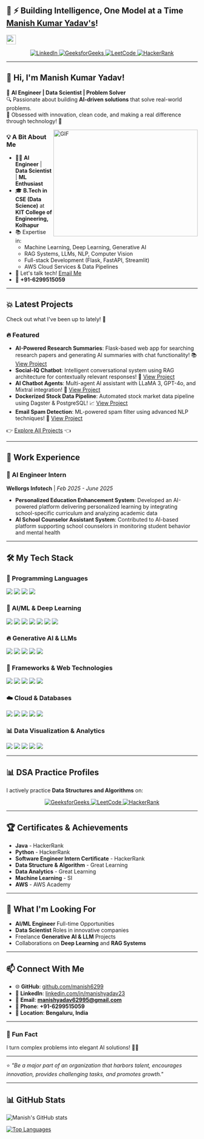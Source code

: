 ## 🚀 ⚡ Building Intelligence, One Model at a Time  [Manish Kumar Yadav's](https://manishkumaryadav.netlify.app/)!  
<a href="https://github.com/manish6299"><img src="https://media.giphy.com/media/hvRJCLFzcasrR4ia7z/giphy.gif" width="25px"></a>

<div align="center">
  <a href="https://www.linkedin.com/in/manishyadav23/" target="_blank">
    <img src="https://img.shields.io/badge/LinkedIn-0A66C2?style=for-the-badge&logo=linkedin&logoColor=white" alt="LinkedIn">
  </a>
  <a href="https://www.geeksforgeeks.org/user/manishyadav6299/" target="_blank">
    <img src="https://img.shields.io/badge/GeeksforGeeks-00C851?style=for-the-badge&logo=geeksforgeeks&logoColor=white" alt="GeeksforGeeks">
  </a>
  <a href="https://leetcode.com/u/manishyadav6299/" target="_blank">
    <img src="https://img.shields.io/badge/LeetCode-FFA116?style=for-the-badge&logo=leetcode&logoColor=white" alt="LeetCode">
  </a>
  <a href="https://www.hackerrank.com/profile/manishyadav6299" target="_blank">
    <img src="https://img.shields.io/badge/HackerRank-2EC866?style=for-the-badge&logo=hackerrank&logoColor=white" alt="HackerRank">
  </a>
</div>

---

## 👋 Hi, I'm Manish Kumar Yadav!  
🚀 **AI Engineer | Data Scientist | Problem Solver**  
🔍 Passionate about building **AI-driven solutions** that solve real-world problems.  
🎯 Obsessed with innovation, clean code, and making a real difference through technology! 🚀  

<img align="right" alt="GIF" src="https://github.com/manish6299/manish6299/blob/master/coding.gif?raw=true" width="380" height="280" />

### 💡 A Bit About Me
- 👨‍💻 **AI Engineer** | **Data Scientist** | **ML Enthusiast**  
- 🎓 **B.Tech in CSE (Data Science)** at **KIT College of Engineering, Kolhapur**  
- 📚 Expertise in:  
  - Machine Learning, Deep Learning, Generative AI  
  - RAG Systems, LLMs, NLP, Computer Vision  
  - Full-stack Development (Flask, FastAPI, Streamlit)  
  - AWS Cloud Services & Data Pipelines  
- 💌 Let's talk tech! [Email Me](mailto:manishyadav62995@gmail.com)  
- 📱 **+91-6299515059**  

---

## 💥 Latest Projects  
Check out what I've been up to lately! 🚀

### 🔥 Featured

- **AI-Powered Research Summaries**: Flask-based web app for searching research papers and generating AI summaries with chat functionality! 📚 [View Project](https://github.com/manish6299/AI-Powered-Research-Summaries)
- **Social-IQ Chatbot**: Intelligent conversational system using RAG architecture for contextually relevant responses! 🤖 [View Project](https://github.com/manish6299/Social-IQ-Chatbot)
- **AI Chatbot Agents**: Multi-agent AI assistant with LLaMA 3, GPT-4o, and Mixtral integration! 🧠 [View Project](https://github.com/manish6299/AI-Chatbot-Agents)
- **Dockerized Stock Data Pipeline**: Automated stock market data pipeline using Dagster & PostgreSQL! 📈 [View Project](https://github.com/manish6299/stock-data-pipeline)
- **Email Spam Detection**: ML-powered spam filter using advanced NLP techniques! 📧 [View Project](https://github.com/manish6299/email-spam-detection)

👉 [Explore All Projects](https://github.com/manish6299?tab=repositories) 👈

---

## 🏢 Work Experience

### 🚀 AI Engineer Intern  
**Wellorgs Infotech** | *Feb 2025 - June 2025*
- **Personalized Education Enhancement System**: Developed an AI-powered platform delivering personalized learning by integrating school-specific curriculum and analyzing academic data
- **AI School Counselor Assistant System**: Contributed to AI-based platform supporting school counselors in monitoring student behavior and mental health

---

## 🛠️ My Tech Stack  

### 📌 Programming Languages
<p align="left">
  <img src="https://img.shields.io/badge/Python-3776AB?style=for-the-badge&logo=python&logoColor=white"/>
  <img src="https://img.shields.io/badge/Java-007396?style=for-the-badge&logo=java&logoColor=white"/>
  <img src="https://img.shields.io/badge/SQL-025E8C?style=for-the-badge&logo=database&logoColor=white"/>
  <img src="https://img.shields.io/badge/JavaScript-F7DF1E?style=for-the-badge&logo=javascript&logoColor=black"/>
</p>

### 🤖 AI/ML & Deep Learning  
<p align="left">
  <img src="https://img.shields.io/badge/TensorFlow-FF6F00?style=for-the-badge&logo=tensorflow&logoColor=white"/>
  <img src="https://img.shields.io/badge/Keras-D00000?style=for-the-badge&logo=keras&logoColor=white"/>
  <img src="https://img.shields.io/badge/PyTorch-EE4C2C?style=for-the-badge&logo=pytorch&logoColor=white"/>
  <img src="https://img.shields.io/badge/OpenCV-5C3EE8?style=for-the-badge&logo=opencv&logoColor=white"/>
  <img src="https://img.shields.io/badge/scikit--learn-F7931E?style=for-the-badge&logo=scikit-learn&logoColor=white"/>
  <img src="https://img.shields.io/badge/Pandas-150458?style=for-the-badge&logo=pandas&logoColor=white"/>
  <img src="https://img.shields.io/badge/NumPy-013243?style=for-the-badge&logo=numpy&logoColor=white"/>
</p>

### 🔥 Generative AI & LLMs
<p align="left">
  <img src="https://img.shields.io/badge/OpenAI-412991?style=for-the-badge&logo=openai&logoColor=white"/>
  <img src="https://img.shields.io/badge/LangChain-121212?style=for-the-badge&logo=chainlink&logoColor=white"/>
  <img src="https://img.shields.io/badge/HuggingFace-FFD21E?style=for-the-badge&logo=huggingface&logoColor=black"/>
  <img src="https://img.shields.io/badge/RAG-4285F4?style=for-the-badge&logo=google&logoColor=white"/>
  <img src="https://img.shields.io/badge/Groq-000000?style=for-the-badge&logo=groq&logoColor=white"/>
</p>

### 🚀 Frameworks & Web Technologies  
<p align="left">
  <img src="https://img.shields.io/badge/Flask-000000?style=for-the-badge&logo=flask&logoColor=white"/>
  <img src="https://img.shields.io/badge/FastAPI-009688?style=for-the-badge&logo=fastapi&logoColor=white"/>
  <img src="https://img.shields.io/badge/Streamlit-FF4B4B?style=for-the-badge&logo=streamlit&logoColor=white"/>
  <img src="https://img.shields.io/badge/HTML5-E34F26?style=for-the-badge&logo=html5&logoColor=white"/>
  <img src="https://img.shields.io/badge/CSS3-1572B6?style=for-the-badge&logo=css3&logoColor=white"/>
</p>

### ☁️ Cloud & Databases  
<p align="left">
  <img src="https://img.shields.io/badge/AWS-FF9900?style=for-the-badge&logo=amazonaws&logoColor=white"/>
  <img src="https://img.shields.io/badge/MongoDB-4ea94b?style=for-the-badge&logo=mongodb&logoColor=white"/>
  <img src="https://img.shields.io/badge/PostgreSQL-316192?style=for-the-badge&logo=postgresql&logoColor=white"/>
  <img src="https://img.shields.io/badge/Firebase-FFCA28?style=for-the-badge&logo=firebase&logoColor=black"/>
  <img src="https://img.shields.io/badge/DynamoDB-4053D6?style=for-the-badge&logo=amazon-dynamodb&logoColor=white"/>
</p>

### 📊 Data Visualization & Analytics
<p align="left">
  <img src="https://img.shields.io/badge/Matplotlib-11557c?style=for-the-badge&logo=matplotlib&logoColor=white"/>
  <img src="https://img.shields.io/badge/Seaborn-3776AB?style=for-the-badge&logo=seaborn&logoColor=white"/>
  <img src="https://img.shields.io/badge/Plotly-3F4F75?style=for-the-badge&logo=plotly&logoColor=white"/>
  <img src="https://img.shields.io/badge/Power_BI-F2C811?style=for-the-badge&logo=power-bi&logoColor=black"/>
  <img src="https://img.shields.io/badge/Excel-217346?style=for-the-badge&logo=microsoft-excel&logoColor=white"/>
</p>

---

## 📊 DSA Practice Profiles  
I actively practice **Data Structures and Algorithms** on:  

<div align="center">
  <a href="https://www.geeksforgeeks.org/user/manishyadav6299/" target="_blank">
    <img src="https://img.shields.io/badge/GeeksforGeeks-00C851?style=for-the-badge&logo=geeksforgeeks&logoColor=white" alt="GeeksforGeeks">
  </a>
  <a href="https://leetcode.com/u/manishyadav6299/" target="_blank">
    <img src="https://img.shields.io/badge/LeetCode-FFA116?style=for-the-badge&logo=leetcode&logoColor=white" alt="LeetCode">
  </a>
  <a href="https://www.hackerrank.com/profile/manishyadav6299" target="_blank">
    <img src="https://img.shields.io/badge/HackerRank-2EC866?style=for-the-badge&logo=hackerrank&logoColor=white" alt="HackerRank">
  </a>
</div>

---

## 🏆 Certificates & Achievements
- **Java** - HackerRank  
- **Python** - HackerRank  
- **Software Engineer Intern Certificate** - HackerRank  
- **Data Structure & Algorithm** - Great Learning  
- **Data Analytics** - Great Learning  
- **Machine Learning** - SI  
- **AWS** - AWS Academy  

---

## 🎯 What I'm Looking For
- **AI/ML Engineer** Full-time Opportunities  
- **Data Scientist** Roles in innovative companies  
- Freelance **Generative AI & LLM** Projects  
- Collaborations on **Deep Learning** and **RAG Systems**  

---

## 📫 Connect With Me
- 🌐 **GitHub**: [github.com/manish6299](https://github.com/manish6299)  
- 💼 **LinkedIn**: [linkedin.com/in/manishyadav23](https://www.linkedin.com/in/manishyadav23/)  
- 📧 **Email**: **manishyadav62995@gmail.com**  
- 📱 **Phone**: **+91-6299515059**  
- 📍 **Location**: **Bengaluru, India**  

---

### 🎯 Fun Fact  
I turn complex problems into elegant AI solutions! 🤖✨  

---

⭐️ *"Be a major part of an organization that harbors talent, encourages innovation, provides challenging tasks, and promotes growth."*

---

## 📊 GitHub Stats  

![Manish's GitHub stats](https://github-readme-stats.vercel.app/api?username=manish6299&show_icons=true&theme=radical)

[![Top Languages](https://github-readme-stats.vercel.app/api/top-langs/?username=manish6299&layout=compact&theme=radical)](https://github.com/manish6299)

